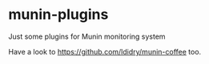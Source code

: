munin-plugins
=============
Just some plugins for Munin monitoring system

Have a look to https://github.com/ldidry/munin-coffee too.
